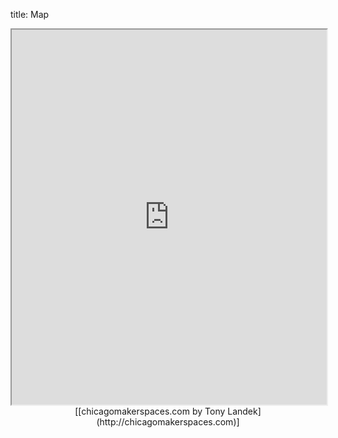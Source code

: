 title: Map


<iframe src="https://www.google.com/maps/d/u/0/embed?mid=1nAYkxWPWN1vR-OaLp82ID7TVPBY" width="100%" height="600px"></iframe>

<center>[[chicagomakerspaces.com by Tony Landek](http://chicagomakerspaces.com)]</center>